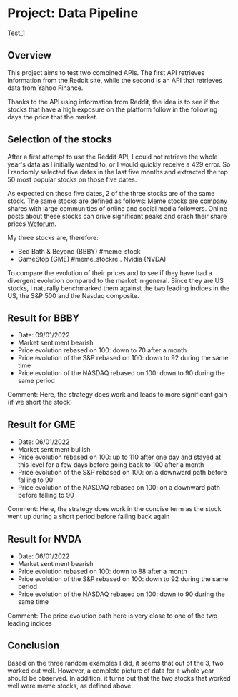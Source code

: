 # Project: Data Pipeline
Test_1
## Overview

This project aims to test two combined APIs. The first API retrieves information from the Reddit site, while the second is an API that retrieves data from Yahoo Finance.

Thanks to the API using information from Reddit, the idea is to see if the stocks that have a high exposure on the platform follow in the following days the price that the market. 

## Selection of the stocks

After a first attempt to use the Reddit API, I could not retrieve the whole year's data as I initially wanted to, or I would quickly receive a 429 error. So I randomly selected five dates in the last five months and extracted the top 50 most popular stocks on those five dates. 

As expected on these five dates, 2 of the three stocks are of the same stock. The same stocks are defined as follows: Meme stocks are company shares with large communities of online and social media followers. Online posts about these stocks can drive significant peaks and crash their share prices [Weforum](https://www.weforum.org/agenda/2022/09/what-are-meme-stocks-explainer/#:~:text=to%20the%20article-,Meme%20stocks%20are%20company%20shares%20with%20large%20communities%20of%20online,Beyond%20and%20cinema%20chain%20AMC.). 

My three stocks are, therefore: 

- Bed Bath & Beyond (BBBY) #meme_stock
- GameStop (GME) #meme_stockre
. Nvidia (NVDA) 

To compare the evolution of their prices and to see if they have had a divergent evolution compared to the market in general. Since they are US stocks, I naturally benchmarked them against the two leading indices in the US, the S&P 500 and the Nasdaq composite.

## Result for BBBY
- Date: 09/01/2022 
- Market sentiment bearish
- Price evolution rebased on 100: down to 70 after a month 
- Price evolution of the S&P rebased on 100: down to 92 during the same time 
- Price evolution of the NASDAQ rebased on 100: down to 90 during the same period 

Comment: Here, the strategy does work and leads to more significant gain (if we short the stock)

## Result for GME 
- Date: 06/01/2022 
- Market sentiment bullish
- Price evolution rebased on 100: up to 110 after one day and stayed at this level for a few days before going back to 100 after a month 
- Price evolution of the S&P rebased on 100: on a downward path before falling to 90 
- Price evolution of the NASDAQ rebased on 100:  on a downward path before falling to 90 

Comment: Here, the strategy does work in the concise term as the stock went up during a short period before falling back again


## Result for NVDA 
- Date: 06/01/2022 
- Market sentiment bearish
- Price evolution rebased on 100: down to 88 after a month
- Price evolution of the S&P rebased on 100: down to 92 during the same period  
- Price evolution of the NASDAQ rebased on 100: down to 90 during the same time

Comment: The price evolution path here is very close to one of the two leading indices

## Conclusion
Based on the three random examples I did, it seems that out of the 3, two worked out well. However, a complete picture of data for a whole year should be observed. In addition, it turns out that the two stocks that worked well were meme stocks, as defined above.  
